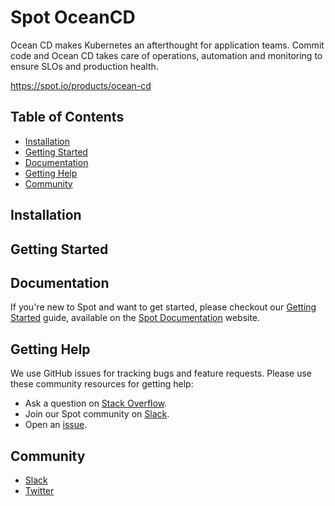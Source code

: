 # Spot OceanCD

Ocean CD makes Kubernetes an afterthought for application teams. Commit code and Ocean CD takes care of operations, automation and monitoring to ensure SLOs and production health.

https://spot.io/products/ocean-cd

## Table of Contents

- [Installation](#installation)
- [Getting Started](#getting-started)
- [Documentation](#documentation)
- [Getting Help](#getting-help)
- [Community](#community)

## Installation


## Getting Started


## Documentation

If you're new to Spot and want to get started, please checkout our [Getting Started](https://help.spot.io/getting-started-with-spotinst/) guide, available on the [Spot Documentation](https://help.spot.io/) website.


## Getting Help

We use GitHub issues for tracking bugs and feature requests. Please use these community resources for getting help:

- Ask a question on [Stack Overflow](https://stackoverflow.com/).
- Join our Spot community on [Slack](http://slack.spot.io/).
- Open an [issue](https://github.com/spotinst/spot-oceancd-releases/issues/new/choose/).

## Community

- [Slack](http://slack.spot.io/)
- [Twitter](https://twitter.com/spot_hq/)

